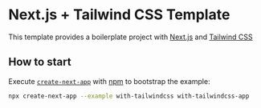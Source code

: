 # Next.js + Tailwind CSS Template

This template provides a boilerplate project with [Next.js](https://nextjs.org) and [Tailwind CSS](https://tailwindcss.com/)

## How to start

Execute [`create-next-app`](https://github.com/vercel/next.js/tree/canary/packages/create-next-app) with [npm](https://docs.npmjs.com/cli/init) to bootstrap the example:

```bash
npx create-next-app --example with-tailwindcss with-tailwindcss-app
```

